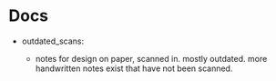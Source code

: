# Docs

* outdated_scans:

  * notes for design on paper, scanned in. mostly outdated. more handwritten notes exist that have not been scanned.

